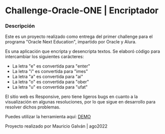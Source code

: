 # Challenge-Oracle-ONE | Encriptador

### Descripción

Este es un proyecto realizado como entrega del primer challenge para el programa "Oracle Next Education", impartido por Oracle y Alura.

Es una aplicación que encripta y desencripta textos.
Se elaboró código para intercambiar los siguientes carácteres:

- La letra "e" es convertida para "enter"
- La letra "i" es convertida para "imes"
- La letra "a" es convertida para "ai"
- La letra "o" es convertida para "ober"
- La letra "u" es convertida para "ufat"

El sitio web es Responsive, pero tiene ligeros bugs en cuanto a la visualización en algunas resoluciones, por lo que sigue en desarrollo para resolver dichos problemas.

Puedes utilizar la herramienta aquí: <a href="https://mauriciogalv.github.io/Challenge-Oracle-ONE/"> DEMO <a>


Proyecto realizado por Mauricio Galván | ago2022
